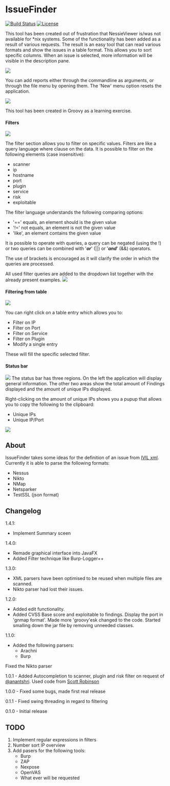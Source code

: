 # IssueFinder
[![Build Status](https://travis-ci.org/vdbaan/IssueFinder.svg?branch=master)](https://travis-ci.org/vdbaan/IssueFinder)
[![License](https://img.shields.io/badge/license-AGPL-brightgreen.svg)](https://github.com/vdbaan/IssueFinder/blob/master/LICENSE)

This tool has been created out of frustration that NessieViewer is/was not available for *nix systems. 
Some of the functionality has been added as a result of various requests. 
The result is an easy tool that can read various formats and show the issues in a table format. This allows you to
sort specific columns. When an issue is selected, more information will be visible in the description pane.

![](https://raw.githubusercontent.com/vdbaan/IssueFinder/master/wiki/images/FX-Issue-Finder.png)

You can add reports either through the commandline as arguments, or through the file menu by opening them.
The 'New' menu option resets the application.

![](https://raw.githubusercontent.com/vdbaan/IssueFinder/master/wiki/images/FX-File-Menu.png)

This tool has been created in Groovy as a learning exercise.  


#### Filters
![](https://raw.githubusercontent.com/vdbaan/IssueFinder/master/wiki/images/FX-Filter.png)

The filter section allows you to filter on specific values. Filters are like a query language where clause on the data. 
It is possible to filter on the following elements (case insensitive):
- scanner
- ip
- hostname
- port
- plugin
- service
- risk
- exploitable

The filter language understands the following comparing options:

- '==' equals, an element should is the given value
- '!=' not equals, an element is not the given value
- 'like', an element contains the given value

It is possible to operate with queries, a query can be negated (using the !) or two queries can be combined with 
'***or***' (||) or '***and***' (&&) operators.

The use of brackets is encouraged as it will clarify the order in which the queries are processed.

All used filter queries are added to the dropdown list together with the already present examples.
![](https://raw.githubusercontent.com/vdbaan/IssueFinder/master/wiki/images/FX-Filter-examples.png)

#### Filtering from table
![](https://raw.githubusercontent.com/vdbaan/IssueFinder/master/wiki/images/FX-Table-Menu.png)

You can right click on a table entry which allows you to:
- Filter on IP
- Filter on Port
- Filter on Service
- Filter on Plugin
- Modify a single entry

These will fill the specific selected filter.

#### Status bar
![](https://raw.githubusercontent.com/vdbaan/IssueFinder/master/wiki/images/FX-Status.png)
The status bar has three regions. On the left the application will display general information. The other two areas show
the total amount of Findings displayed and the amount of unique IPs displayed. 


Right-clicking on the amount of unique IPs shows you a pupup that allows you to copy the following to the clipboard:
- Unique IPs
- Unique IP/Port

![](https://raw.githubusercontent.com/vdbaan/IssueFinder/master/wiki/images/FX-ports.png)


## About
IssueFinder takes some ideas for the definition of an issue from [IVIL xml](https://github.com/seccubus/ivil). 
Currently it is able to parse the following formats:
  - Nessus
  - Nikto
  - NMap
  - Netsparker
  - TestSSL (json format)

## Changelog

1.4.1:
 - Implement Summary sceen

1.4.0:
 - Remade graphical interface into JavaFX
 - Added Filter technique like Burp-Logger++

1.3.0:
 - XML parsers have been optimised to be reused when multiple files are scanned.
 - Nikto parser had lost their issues.
 
1.2.0:
 - Added edit functionality.
 - Added CVSS Base score and exploitable to findings. Display the port in 'gnmap format'. Made more 'groovy'esk changed to the code.
 Started smalling down the jar file by removing unneeded classes.


1.1.0:
 - Added the following parsers:
   - Arachni
   - Burp

Fixed the Nikto parser

1.0.1 - Added Autocompletion to scanner, plugin and risk filter on request of [@anantshri](https://twitter.com/anantshri). Used code from [Scott Robinson](http://stackabuse.com/example-adding-autocomplete-to-jtextfield/)

1.0.0 - Fixed some bugs, made first real release

0.1.1 - Fixed swing threading in regard to filtering

0.1.0 - Initial release

## TODO
1. Implement regular expressions in filters
1. Number sort IP overview
1. Add pasers for the following tools:
   - Burp
   - ZAP
   - Nexpose
   - OpenVAS
   - What ever will be requested
